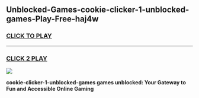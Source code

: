 
## Unblocked-Games-cookie-clicker-1-unblocked-games-Play-Free-haj4w
<h3>
<a href="https://premium76.site?title=cookie-clicker-1-unblocked-games&ref=19M">CLICK TO PLAY</a></h3>
<hr>

<h3>
<a href="https://premium76.site?title=cookie-clicker-1-unblocked-games&ref=19M">CLICK 2 PLAY</a>
  
</h3>

<a href="https://premium76.site?title=cookie-clicker-1-unblocked-games&ref=19M"><img src="https://clearcache.store/games.png"></a>


**cookie-clicker-1-unblocked-games games unblocked: Your Gateway to Fun and Accessible Online Gaming**
